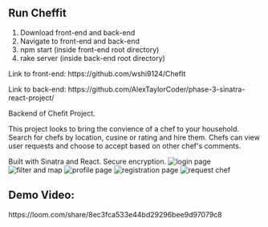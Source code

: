 <h2> Run Cheffit </h2>
  <ol>
    <li> Download front-end and back-end </li>
    <li> Navigate to front-end and back-end </li>
    <li> npm start (inside front-end root directory) </li>
    <li> rake server (inside back-end root directory) </li>
  </ol>

<p>Link to front-end: https://github.com/wshi9124/ChefIt</p>
<p>Link to back-end: https://github.com/AlexTaylorCoder/phase-3-sinatra-react-project/ </p>
Backend of Chefit Project. 

This project looks to bring the convience of a chef to your household. Search for chefs by location, cusine or rating and hire them. Chefs can view user requests and choose to accept based on other chef's comments.

Built with Sinatra and React. Secure encryption.
<img src = "https://i.gyazo.com/e9b21d0d50358f314a78076323caca65.jpg" alt="login page"/>
<img src = "https://gyazo.com/c4df57dd2040ee8d210634036fca6614.jpg" alt="filter and map"/>
<img src = "https://i.gyazo.com/a8be44a6e5bd2805d7a2726877ae26b3.jpg" alt="profile page"/>
<img src = "https://i.gyazo.com/03b56e86a53cad9ad184549a775988e6.png" alt="registration page"/>
<img src = "https://i.gyazo.com/48f0dd2e16902acc98c0d553a4f75e64.png" alt="request chef"/>
<h2>
Demo Video:
</h2>
https://loom.com/share/8ec3fca533e44bd29296bee9d97079c8
